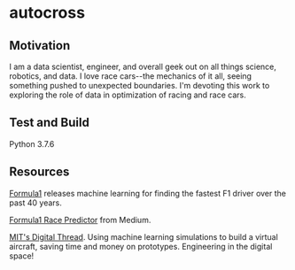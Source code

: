 # autocross

## Motivation
I am a data scientist, engineer, and overall geek out on all things science, robotics, and data. I love race cars--the mechanics of it all, seeing something pushed to unexpected boundaries. I'm devoting this work to exploring the role of data in optimization of racing and race cars. 


## Test and Build

Python 3.7.6


## Resources

[Formula1] releases machine learning for finding the fastest F1 driver over the past 40 years.

[Formula1 Race Predictor] from Medium.

[MIT's Digital Thread]. Using machine learning simulations to build a virtual aircraft, saving time and money on prototypes. Engineering in the digital space!


[Formula1]: https://www.formula1.com/en/latest/article.hamilton-schumacher-senna-machine-learning-reveals-the-fastest-f1-driver-of.3DwwPLW4glCmlunjciH1Cz.html

[Formula1 Race Predictor]: https://towardsdatascience.com/formula-1-race-predictor-5d4bfae887da

[MIT's Digital Thread]: https://sloanreview.mit.edu/tag/following-the-digital-thread/